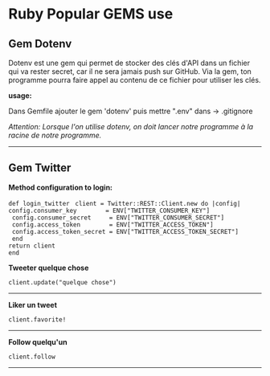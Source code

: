 # Ruby Popular GEMS use

## Gem Dotenv

<p>Dotenv est une gem qui permet de stocker des clés d'API dans un fichier qui va rester secret, car il ne sera jamais push sur GitHub.
Via la gem, ton programme pourra faire appel au contenu de ce fichier pour utiliser les clés.</p>

**usage:**

<p>Dans Gemfile ajouter le gem 'dotenv' puis mettre ".env" dans -> .gitignore 

*Attention: Lorsque l'on utilise dotenv, on doit lancer notre programme à la racine de notre programme.* </p>

------------------------------------

## Gem Twitter

**Method configuration to login:**

`def login_twitter`
 ` client = Twitter::REST::Client.new do |config|`
   ` config.consumer_key        = ENV["TWITTER_CONSUMER_KEY"]`  
   ` config.consumer_secret     = ENV["TWITTER_CONSUMER_SECRET"]`  
   ` config.access_token        = ENV["TWITTER_ACCESS_TOKEN"]`  
   ` config.access_token_secret = ENV["TWITTER_ACCESS_TOKEN_SECRET"]`  
 ` end`  
  `return client`  
`end`  

**Tweeter quelque chose**

`client.update("quelque chose")`


------------------------------------

**Liker un tweet**

`client.favorite!`

------------------------------------

**Follow quelqu'un**

`client.follow`

------------------------------------


